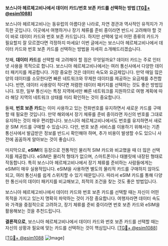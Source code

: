 **보스니아 헤르체고비나에서 데이터 카드/번호 보존 카드를 선택하는 방법 [[TG💪+ @esim1088](https://t.me/s/esim1088)]**

보스니아 헤르체고비나는 동유럽의 아름다운 나라로, 자연 경관과 역사적인 유적지가 가득한 곳입니다. 이곳에서 여행하거나 장기 체류를 준비 중이라면 반드시 고려해야 할 것이 바로 데이터 카드와 번호 보존 카드입니다. 하지만 선택에 앞서 어떤 종류의 카드가 필요할지 잘 모르겠다면 걱정하지 마세요! 이번 글에서는 보스니아 헤르체고비나에서 데이터 카드와 번호 보존 카드를 선택하는 방법을 자세히 소개해드리겠습니다.

첫째, **데이터 카드**를 선택할 때 고려해야 할 점은 무엇일까요? 데이터 카드는 주로 인터넷 사용을 목적으로 합니다. 보스니아 헤르체고비나에서는 여러 통신사에서 다양한 데이터 패키지를 제공합니다. 가장 중요한 것은 데이터 속도와 요금제입니다. 만약 매일 많은 양의 데이터를 소모한다면 빠른 네트워크와 무제한 데이터를 제공하는 요금제를 추천합니다. 반면, 데이터 사용량이 적다면 저렴한 데이터 패키지를 선택하는 것도 좋은 방법입니다. 또한, 일부 통신사는 특정 지역에서만 빠른 네트워크를 지원하므로 여행 계획에 따라 해당 지역의 네트워크 상태를 미리 확인하는 것이 중요합니다.

둘째, **번호 보존 카드**는 이미 사용하고 있는 전화번호를 유지하면서 새로운 카드를 구매할 때 필요한 것입니다. 만약 해외에서 장기 체류를 준비 중이라면 자신의 번호를 그대로 유지하는 것이 매우 편리합니다. 보스니아 헤르체고비나에서도 번호를 유지하면서 새로운 SIM 카드를 구매할 수 있습니다. 다만, 번호 보존 서비스를 이용하기 위해서는 기존 통신사에서 발급받은 정보를 반드시 확인해야 하며, 추가 비용이 발생할 수도 있으니 사전에 꼼꼼하게 알아보는 것이 좋습니다.

마지막으로, **eSIM**의 등장으로 전통적인 물리적 SIM 카드와 비교했을 때 더 많은 선택지를 제공합니다. eSIM은 물리적 형태가 없으며, 스마트폰이나 태블릿에 내장된 형태로 작동합니다. 특히 보스니아 헤르체고비나에서 장기 체류를 준비하는 사람들에게는 eSIM이 매우 실용적입니다. eSIM을 사용하면 별도의 물리적 카드를 구매하지 않아도 되고, 여러 통신사를 쉽게 스위치할 수 있기 때문입니다. 따라서 eSIM 카드를 통해 다양한 통신사의 데이터 패키지를 비교해보고, 최적의 조건을 찾는 것도 좋은 방법입니다.

보스니아 헤르체고비나에서 데이터 카드와 번호 보존 카드를 선택할 때는 자신이 어떤 목적을 가지고 있는지 명확히 파악하는 것이 가장 중요합니다. 여행자라면 데이터 속도와 가격을 중점적으로 고려하고, 장기 체류를 준비 중이라면 번호 보존 카드와 eSIM을 활용해보는 것을 추천드립니다.

**결론적으로**, 보스니아 헤르체고비나에서 데이터 카드와 번호 보존 카드를 선택할 때는 자신의 상황과 필요에 맞는 카드를 선택하는 것이 핵심입니다. [[TG💪+ @esim1088](https://t.me/s/esim1088)]

[[TG💪+ @esim1088](https://t.me/s/esim1088) ![Image](https://i.postimg.cc/Y0z9fWf4/image.png)]